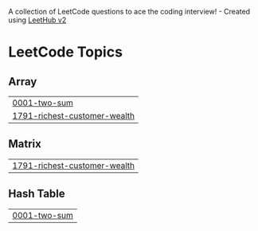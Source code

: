 A collection of LeetCode questions to ace the coding interview! - Created using [LeetHub v2](https://github.com/arunbhardwaj/LeetHub-2.0)
<!---LeetCode Topics Start-->
# LeetCode Topics
## Array
|  |
| ------- |
| [0001-two-sum](https://github.com/Ragesh-KV/LEETCODE-PROBLEMS/tree/master/0001-two-sum) |
| [1791-richest-customer-wealth](https://github.com/Ragesh-KV/LEETCODE-PROBLEMS/tree/master/1791-richest-customer-wealth) |
## Matrix
|  |
| ------- |
| [1791-richest-customer-wealth](https://github.com/Ragesh-KV/LEETCODE-PROBLEMS/tree/master/1791-richest-customer-wealth) |
## Hash Table
|  |
| ------- |
| [0001-two-sum](https://github.com/Ragesh-KV/LEETCODE-PROBLEMS/tree/master/0001-two-sum) |
<!---LeetCode Topics End-->